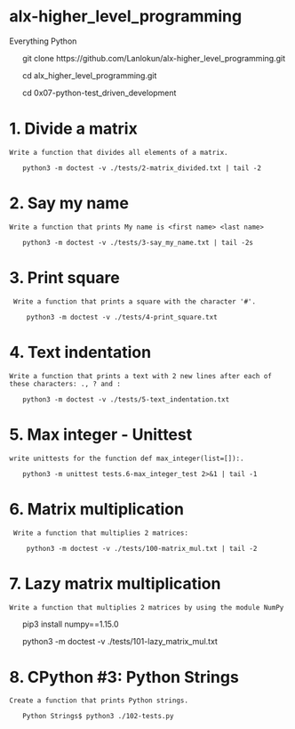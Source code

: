 # alx-higher_level_programming
Everything Python

<ul>
git clone https://github.com/Lanlokun/alx-higher_level_programming.git

cd alx_higher_level_programming.git

cd 0x07-python-test_driven_development
 
 </ul>

# 1. Divide a matrix

    Write a function that divides all elements of a matrix.
<ul>
 
    python3 -m doctest -v ./tests/2-matrix_divided.txt | tail -2
 
</ul>

# 2. Say my name
    
    Write a function that prints My name is <first name> <last name>

<ul>

    python3 -m doctest -v ./tests/3-say_my_name.txt | tail -2s
 
</ul>

# 3. Print square

     Write a function that prints a square with the character '#'.
 
 <ul>
 
     python3 -m doctest -v ./tests/4-print_square.txt
  
 </ul>

# 4. Text indentation

    Write a function that prints a text with 2 new lines after each of these characters: ., ? and :
 
 <ul>
 
    python3 -m doctest -v ./tests/5-text_indentation.txt
  
 </ul>


# 5. Max integer - Unittest

    write unittests for the function def max_integer(list=[]):.
 
 <ul>
 
    python3 -m unittest tests.6-max_integer_test 2>&1 | tail -1
  
 </ul>


# 6. Matrix multiplication
 
     Write a function that multiplies 2 matrices:

<ul>
 
     python3 -m doctest -v ./tests/100-matrix_mul.txt | tail -2
 
 </ul>

# 7. Lazy matrix multiplication
 
    Write a function that multiplies 2 matrices by using the module NumPy
 
 <ul>

   pip3 install numpy==1.15.0

   python3 -m doctest -v ./tests/101-lazy_matrix_mul.txt 

 </ul>

# 8. CPython #3: Python Strings

    Create a function that prints Python strings.

<ul>

    Python Strings$ python3 ./102-tests.py
    
</ul>
